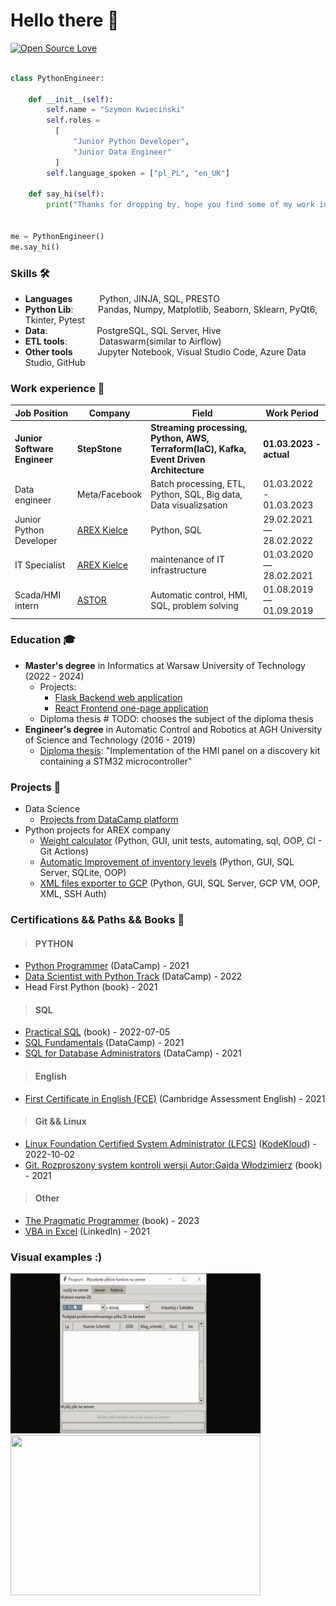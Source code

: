 # Hello there 👋

[![Open Source Love](https://badges.frapsoft.com/os/v1/open-source.svg?v=102)](https://github.com/ellerbrock/open-source-badge/)


```python

class PythonEngineer:

    def __init__(self):
        self.name = "Szymon Kwieciński"
        self.roles =
          [
              "Junior Python Developer",
              "Junior Data Engineer"
          ]
        self.language_spoken = ["pl_PL", "en_UK"]

    def say_hi(self):
        print("Thanks for dropping by, hope you find some of my work interesting.")


me = PythonEngineer()
me.say_hi()
```

### Skills 🛠️
- **Languages**&nbsp;&nbsp;&nbsp;&nbsp;&nbsp;&nbsp;&nbsp; &nbsp; &nbsp;Python,  JINJA, SQL, PRESTO
- **Python Lib**:&nbsp; &nbsp; &nbsp; &nbsp; &nbsp; Pandas, Numpy, Matplotlib, Seaborn, Sklearn, PyQt6, Tkinter, Pytest
- **Data**:&nbsp;&nbsp;&nbsp;&nbsp;&nbsp;&nbsp;&nbsp;&nbsp;&nbsp;&nbsp;&nbsp; &nbsp; &nbsp; &nbsp; &nbsp; PostgreSQL,  SQL Server, Hive
- **ETL tools**:&nbsp;&nbsp;&nbsp;&nbsp; &nbsp; &nbsp; &nbsp; &nbsp; Dataswarm(similar to Airflow)
- **Other tools** &nbsp;&nbsp; &nbsp; &nbsp; &nbsp; Jupyter Notebook,  Visual Studio Code,  Azure Data Studio,  GitHub


### Work experience 👔
| Job Position          | Company        | Field                           | Work Period                |
| --------------------- | -------------- | ------------------------------- | -------------------------- |
| **Junior Software Engineer**     | **StepStone** |  **Streaming processing, Python, AWS, Terraform(IaC), Kafka, Event Driven Architecture**         | **01.03.2023 - actual** |
| Data engineer     | Meta/Facebook |  Batch processing, ETL, Python, SQL, Big data, Data visualizsation         | 01.03.2022 - 01.03.2023 |
| Junior Python Developer    | [AREX Kielce](https://arex-sruby.pl/o-firmie/)    | Python, SQL        | 29.02.2021 — 28.02.2022    |
| IT Specialist    | [AREX Kielce](https://arex-sruby.pl/o-firmie/)    | maintenance of IT infrastructure        | 01.03.2020 — 28.02.2021    |
| Scada/HMI intern      | [ASTOR](https://www.astor.com.pl/o-nas/o-nas/kim-jestesmy.html)          | Automatic control, HMI, SQL, problem solving        | 01.08.2019 — 01.09.2019    |



### Education 🎓
- **Master's degree** in Informatics at Warsaw University of Technology (2022 - 2024)
  - Projects:
    - [Flask Backend web application](https://github.com/SzymonKwiecinski/pw_zai_project_1/tree/main)
    - [React Frontend one-page application](https://github.com/SzymonKwiecinski/pw_zai_project_2)
  - Diploma thesis # TODO: chooses the subject of the diploma thesis  
- **Engineer's degree** in Automatic Control and Robotics at AGH University of Science and Technology (2016 - 2019)
  - [Diploma thesis](https://github.com/SzymonKwiecinski/Implementation-of-the-HMI-panel-on-a-discovery-kit-containing-a-STM32-microcontroller.git): "Implementation of the HMI panel on a discovery kit containing a
STM32 microcontroller"


### Projects 🐾
* Data Science
  * [Projects from DataCamp platform](https://github.com/SzymonKwiecinski/DataCamp-projects)
* Python projects for AREX company 
  * [Weight calculator](https://github.com/SzymonKwiecinski/Weight_calculator) (Python, GUI, unit tests, automating, sql, OOP, CI - Git Actions)
  * [Automatic Improvement of inventory levels](https://github.com/SzymonKwiecinski/Application-for-the-automatic-improvement-of-inventory-levels) (Python, GUI, SQL Server, SQLite, OOP)
  * [XML files exporter to GCP](https://github.com/SzymonKwiecinski/KANBAN_3-Exporter_xml_file) (Python, GUI, SQL Server, GCP VM, OOP, XML, SSH Auth)



### Certifications && Paths && Books 📜
>#### PYTHON
* [Python Programmer](https://drive.google.com/file/d/1pUdDoXXm29tmWXHjlw2gBn_JXn9qD-uD/view?usp=sharing) (DataCamp) - 2021
* [Data Scientist with Python Track](https://drive.google.com/file/d/10HJOlbVyDMhfggqfDFbM0I_We_QAXW3q/view?usp=sharing) (DataCamp) - 2022
* Head First Python (book) - 2021
>#### SQL
* [Practical SQL](https://www.practicalsql.com/) (book) - 2022-07-05
* [SQL Fundamentals](https://drive.google.com/file/d/1mEHsU6r55jVQ7DTy9-cJw1yC8RxSbJkY/view?usp=sharing) (DataCamp) - 2021
* [SQL for Database Administrators](https://drive.google.com/file/d/1ZC7J_i3E-IlmhJdLRooaTWlPCZXuEQ1E/view?usp=sharing) (DataCamp) - 2021
>#### English
* [First Certificate in English (FCE)](https://drive.google.com/file/d/1z4bJJn82WaT5bRSoHHGlwwrR78JEoyqz/view?usp=sharing) (Cambridge Assessment English) - 2021
>#### Git && Linux
* [Linux Foundation Certified System Administrator (LFCS)](https://drive.google.com/file/d/1kfxBZ49QVTPOy_3LhpnaiRGOj9X_jk34/view?usp=sharing) ([KodeKloud](https://kodekloud.com/)) - 2022-10-02
* [Git. Rozproszony system kontroli wersji Autor:Gajda Włodzimierz](https://lubimyczytac.pl/ksiazka/173249/git-rozproszony-system-kontroli-wersji) (book) - 2021
>#### Other
* [The Pragmatic Programmer](https://pragprog.com/titles/tpp20/the-pragmatic-programmer-20th-anniversary-edition/) (book) - 2023
* [VBA in Excel](https://drive.google.com/file/d/15jlhFydi9OGU_vjA1Q7dO8-Mlujy_oUL/view?usp=sharing) (LinkedIn) - 2021

### Visual examples :)
<a href="https://github.com/SzymonKwiecinski/KANBAN_3-Exporter_xml_file"><img src="https://github.com/SzymonKwiecinski/SzymonKwiecinski/blob/main/resources/gif_kanban.gif" width="400" height="256" ></a><a href="https://github.com/SzymonKwiecinski/Implementation-of-the-HMI-panel-on-a-discovery-kit-containing-a-STM32-microcontroller"><img src="https://github.com/SzymonKwiecinski/SzymonKwiecinski/blob/main/resources/inzynierka.gif" width="400" height="256" ></a>

<!--  height="40" -->



